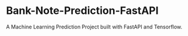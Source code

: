 # Bank-Note-Prediction-FastAPI

A Machine Learning Prediction Project built with FastAPI and Tensorflow.
